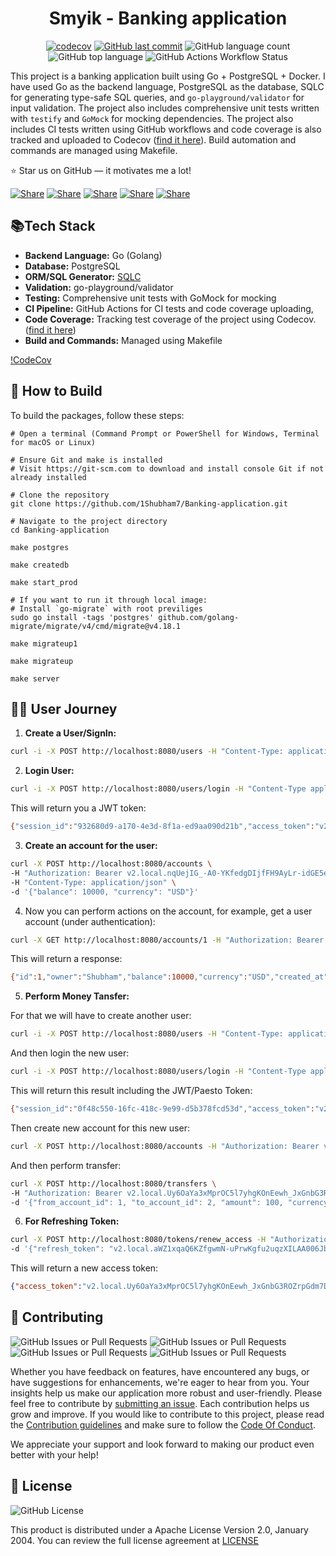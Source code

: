 <div align="center">
  <h1>Smyik - Banking application</h1>

  [![codecov](https://codecov.io/gh/1Shubham7/Banking-application/graph/badge.svg?token=X5WO4RO683)](https://codecov.io/gh/1Shubham7/Banking-application)
  [![GitHub last commit](https://img.shields.io/github/last-commit/1shubham7/banking-application)](#)
  ![GitHub language count](https://img.shields.io/github/languages/count/1shubham7/banking-application)
  ![GitHub top language](https://img.shields.io/github/languages/top/1shubham7/banking-application)
  ![GitHub Actions Workflow Status](https://img.shields.io/github/actions/workflow/status/1shubham7/banking-application/Test-and-Coverage)

</div>

This project is a banking application built using Go + PostgreSQL + Docker. I have used Go as the backend language, PostgreSQL as the database, SQLC for generating type-safe SQL queries, and `go-playground/validator` for input validation. The project also includes comprehensive unit tests written with `testify` and `GoMock` for mocking dependencies. The project also includes CI tests written using GitHub workflows and code coverage is also tracked and uploaded to Codecov ([find it here](https://app.codecov.io/gh/1shubham7/banking-application)). Build automation and commands are managed using Makefile.

⭐ Star us on GitHub — it motivates me a lot!

[![Share](https://img.shields.io/badge/share-000000?logo=x&logoColor=white)](https://x.com/intent/tweet?text=Check%20out%20this%20project%20on%20GitHub:%20https://github.com/1Shubham7/Banking-application%20%23OpenIDConnect%20%23Security%20%23Authentication)
[![Share](https://img.shields.io/badge/share-1877F2?logo=facebook&logoColor=white)](https://www.facebook.com/sharer/sharer.php?u=https://github.com/1Shubham7/Banking-application)
[![Share](https://img.shields.io/badge/share-0A66C2?logo=linkedin&logoColor=white)](https://www.linkedin.com/sharing/share-offsite/?url=https://github.com/1Shubham7/Banking-application)
[![Share](https://img.shields.io/badge/share-FF4500?logo=reddit&logoColor=white)](https://www.reddit.com/submit?title=Check%20out%20this%20project%20on%20GitHub:%20https://github.com/1Shubham7/Banking-application)
[![Share](https://img.shields.io/badge/share-0088CC?logo=telegram&logoColor=white)](https://t.me/share/url?url=https://github.com/1Shubham7/Banking-application&text=Check%20out%20this%20project%20on%20GitHub)

## 📚Tech Stack

- **Backend Language:** Go (Golang)
- **Database:** PostgreSQL
- **ORM/SQL Generator:** [SQLC](https://sqlc.dev/)
- **Validation:** go-playground/validator
- **Testing:** Comprehensive unit tests with GoMock for mocking
- **CI Pipeline:** GitHub Actions for CI tests and code coverage uploading, 
- **Code Coverage:** Tracking test coverage of the project using Codecov. ([find it here](https://app.codecov.io/gh/1shubham7/banking-application))
- **Build and Commands:** Managed using Makefile

[!CodeCov](https://codecov.io/gh/1Shubham7/Banking-application/graphs/sunburst.svg?token=X5WO4RO683)

## 📝 How to Build

To build the packages, follow these steps:

```shell
# Open a terminal (Command Prompt or PowerShell for Windows, Terminal for macOS or Linux)

# Ensure Git and make is installed
# Visit https://git-scm.com to download and install console Git if not already installed

# Clone the repository
git clone https://github.com/1Shubham7/Banking-application.git

# Navigate to the project directory
cd Banking-application

make postgres

make createdb

make start_prod

# If you want to run it through local image:
# Install `go-migrate` with root previliges
sudo go install -tags 'postgres' github.com/golang-migrate/migrate/v4/cmd/migrate@v4.18.1

make migrateup1

make migrateup

make server
```

## 🙋‍♂️ User Journey

1. **Create a User/SignIn:**

```sh
curl -i -X POST http://localhost:8080/users -H "Content-Type: application/json" -d '{"username": "Shubham", "password": "secret", "full_name": "Shubham Singh", "email": "shubhammahar1306@gmail.com"}'
```

2. **Login User:**
```sh
curl -i -X POST http://localhost:8080/users/login -H "Content-Type application/json" -d '{"username": "Shubham", "password": "secret"}'
```

This will return you a JWT token:

```sh
{"session_id":"932680d9-a170-4e3d-8f1a-ed9aa090d21b","access_token":"v2.local.nqUejIG_-A0-YKfedgDIjfFH9AyLr-idGE5e3QvduogV3hRsO0d1HTu3MoaXjHTfixDPjy7ZImbJZU_6S-LNZG3OqWtNZlQA0ta-UBg5vnnaGjzvahOT4CxwaBXOeZdxMjiZ0eRMB3yf4Kb8X0dYdjk0830h7b6b95gnmWfs85DfUUvh5JxuHaUwdT1SSiAf2r5-hh2d3qX1nFRnyeT0T0P3jOVrFd-Citqgz-ASCGMdtbJ1Dne6xjZ1SXsMlNt5zswiEkfTx5wOBshWV6oj.bnVsbA","access_token_expires_at":"2024-12-13T12:15:43.050587204+05:30","user":{"username":"Shubham","full_name":"Shubham Singh","email":"shubhammahar1306@gmail.com","password_changed_at":"0001-01-01T05:53:28+05:53","created_at":"2024-12-13T11:36:20.819497+05:30"},"refresh_token":"v2.local.aWZ1xqaQ6KZfgwmN-uPrwKgfu2uqzXILAA006JbGvIHdfmpAgWkj_vJ5bjPhUi8KDT1qGyzSYMTG1PD8tOTisGWVz__VYLKzjr7aPBkIB_Nj0yHBInYPXF27G1MK5E_DPi_GOYKiGjITW76CYN-ob7cM8p5ruCwxAB_Mz8Sr4XLlzGGSuRnuEaBVZkBd2rIQil2m5FjidkvyXtwztonC5wT93CxEeVCH7Nnx05zp_tKzUtAZV0vQU4xf_Z0S5ynPvrf0azYrHsyG_Jh2_t9s.bnVsbA","refresh_token_expires_at":"2024-12-15T11:45:43.056058261+05:30"}
```

3. **Create an account for the user:**

```sh
curl -X POST http://localhost:8080/accounts \
-H "Authorization: Bearer v2.local.nqUejIG_-A0-YKfedgDIjfFH9AyLr-idGE5e3QvduogV3hRsO0d1HTu3MoaXjHTfixDPjy7ZImbJZU_6S-LNZG3OqWtNZlQA0ta-UBg5vnnaGjzvahOT4CxwaBXOeZdxMjiZ0eRMB3yf4Kb8X0dYdjk0830h7b6b95gnmWfs85DfUUvh5JxuHaUwdT1SSiAf2r5-hh2d3qX1nFRnyeT0T0P3jOVrFd-Citqgz-ASCGMdtbJ1Dne6xjZ1SXsMlNt5zswiEkfTx5wOBshWV6oj.bnVsbA" \
-H "Content-Type: application/json" \
-d '{"balance": 10000, "currency": "USD"}'
```

4. Now you can perform actions on the account, for example, get a user account (under authentication):

```sh
curl -X GET http://localhost:8080/accounts/1 -H "Authorization: Bearer v2.local.nqUejIG_-A0-YKfedgDIjfFH9AyLr-idGE5e3QvduogV3hRsO0d1HTu3MoaXjHTfixDPjy7ZImbJZU_6S-LNZG3OqWtNZlQA0ta-UBg5vnnaGjzvahOT4CxwaBXOeZdxMjiZ0eRMB3yf4Kb8X0dYdjk0830h7b6b95gnmWfs85DfUUvh5JxuHaUwdT1SSiAf2r5-hh2d3qX1nFRnyeT0T0P3jOVrFd-Citqgz-ASCGMdtbJ1Dne6xjZ1SXsMlNt5zswiEkfTx5wOBshWV6oj.bnVsbA"
```

This will return a response:

```sh
{"id":1,"owner":"Shubham","balance":10000,"currency":"USD","created_at":"2024-12-13T12:01:09.869101+05:30"}
```

5. **Perform Money Tansfer:** 

For that we will have to create another user:

```sh
curl -i -X POST http://localhost:8080/users -H "Content-Type: application/json" -d '{"username": "Elon", "password": "secret", "full_name": "Elon Musk", "email": "musk@Tesla.com"}'
```

And then login the new user:

```sh
curl -i -X POST http://localhost:8080/users/login -H "Content-Type application/json" -d '{"username": "Elon", "password": "secret"}'
```

This will return this result including the JWT/Paesto Token:

```sh
{"session_id":"0f48c550-16fc-418c-9e99-d5b378fcd53d","access_token":"v2.local.QpKrGrEVxIqxkcYHeYTZOwqbt4N6ru_6_HsaVXlYqFaIMrXEXE9fZvj5GOXxljEhkl0XcfXh4-k-DfZH_lDDpXYwUXPCJBxkKszjqFrtGY6AQRI0aPVUqgLuTBqEYVWacEyIJpA81ebi1pjkXWHmg7tlBA5Z55CjdmHmM-L0t848PG2fF5n71NMwkM42KZlLY_n5V3h9AQeDYKbV6Yi0HXK134AeANeUVnU2Odhrb21PTVHt9xnetjL9EPs1a8GLGNqp6hSxXfBFf9tf.bnVsbA","access_token_expires_at":"2024-12-13T13:23:37.434517608+05:30","user":{"username":"Elon","full_name":"Elon Musk","email":"musk@Tesla.com","password_changed_at":"0001-01-01T05:53:28+05:53","created_at":"2024-12-13T12:52:38.271222+05:30"},"refresh_token":"v2.local.k_4Qhot0E1A3WcdRXzmkig80QaD6ee8KROtYiBH8wCdeLdHFgdYkpSQUj7sfuKk3TkdhewOn2OFBZRyctdfKXjtmRVv9Hm_HSX_zFYj4OiSCWtJ_AqtCZ7oBmqTsO8q4GI1GXJQ1u4PoRS3pUzNp3BgFvjT1PTOGkBX_BisC32ammmcVZ7v3NJGM_DMtaSeOhbsqNklnQP9srhLhVpQ25Zx4h_1mLnAP069eOhpKP6n2JgJ3yQJjG3GIKF5Il0VTADSc0j7Jaq9thFZm.bnVsbA","refresh_token_expires_at":"2024-12-15T12:53:37.435101986+05:30"}
```

Then create new account for this new user:

```sh
curl -X POST http://localhost:8080/accounts -H "Authorization: Bearer v2.local.QpKrGrEVxIqxkcYHeYTZOwqbt4N6ru_6_HsaVXlYqFaIMrXEXE9fZvj5GOXxljEhkl0XcfXh4-k-DfZH_lDDpXYwUXPCJBxkKszjqFrtGY6AQRI0aPVUqgLuTBqEYVWacEyIJpA81ebi1pjkXWHmg7tlBA5Z55CjdmHmM-L0t848PG2fF5n71NMwkM42KZlLY_n5V3h9AQeDYKbV6Yi0HXK134AeANeUVnU2Odhrb21PTVHt9xnetjL9EPs1a8GLGNqp6hSxXfBFf9tf.bnVsbA" -H "Content-Type: appon/json" -d '{"balance": 100, "currency": "USD"}'
```

And then perform transfer:

```sh
curl -X POST http://localhost:8080/transfers \
-H "Authorization: Bearer v2.local.Uy6OaYa3xMprOC5l7yhgKOnEewh_JxGnbG3ROZrpGdm7D70nI7GYXsFaYU63_gXMn1LDy-Qjt-A_wUqE1YtvsIxLGnSP0E2YGpWWZV6j5k0BEp7fbHOVnxhwA3npTsDZtt8wkd6rC83jZl3lk--40FniuuJdKAXR3a2bv6Go_C_rvW6s8MQT-me3jLQVhQTEInNDnyqhfVOljM8vQj00gT3LyX8bRhhEGKfaxsK6ouGNFtuLhywvhA6AUQvZ6d_KQnZzlgYk9bA5oVZgptVN.bnVsbA" \
-d '{"from_account_id": 1, "to_account_id": 2, "amount": 100, "currency": "USD"}'
```

6. **For Refreshing Token:**

```sh
curl -X POST http://localhost:8080/tokens/renew_access -H "Authorization: Bearer" \
-d '{"refresh_token": "v2.local.aWZ1xqaQ6KZfgwmN-uPrwKgfu2uqzXILAA006JbGvIHdfmpAgWkj_vJ5bjPhUi8KDT1qGyzSYMTG1PD8tOTisGWVz__VYLKzjr7aPBkIB_Nj0yHBInYPXF27G1MK5E_DPi_GOYKiGjITW76CYN-ob7cM8p5ruCwxAB_Mz8Sr4XLlzGGSuRnuEaBVZkBd2rIQil2m5FjidkvyXtwztonC5wT93CxEeVCH7Nnx05zp_tKzUtAZV0vQU4xf_Z0S5ynPvrf0azYrHsyG_Jh2_t9s.bnVsbA"}'
```

This will return a new access token:

```json
{"access_token":"v2.local.Uy6OaYa3xMprOC5l7yhgKOnEewh_JxGnbG3ROZrpGdm7D70nI7GYXsFaYU63_gXMn1LDy-Qjt-A_wUqE1YtvsIxLGnSP0E2YGpWWZV6j5k0BEp7fbHOVnxhwA3npTsDZtt8wkd6rC83jZl3lk--40FniuuJdKAXR3a2bv6Go_C_rvW6s8MQT-me3jLQVhQTEInNDnyqhfVOljM8vQj00gT3LyX8bRhhEGKfaxsK6ouGNFtuLhywvhA6AUQvZ6d_KQnZzlgYk9bA5oVZgptVN.bnVsbA","access_token_expires_at":"2024-12-13T13:41:10.668632532+05:30"}
```

## 🤝 Contributing
  ![GitHub Issues or Pull Requests](https://img.shields.io/github/issues/1shubham7/banking-application)
  ![GitHub Issues or Pull Requests](https://img.shields.io/github/issues-closed/1shubham7/banking-application)
  ![GitHub Issues or Pull Requests](https://img.shields.io/github/issues-pr/1shubham7/banking-application) 
  ![GitHub Issues or Pull Requests](https://img.shields.io/github/issues-pr-closed/1shubham7/banking-application) 

Whether you have feedback on features, have encountered any bugs, or have suggestions for enhancements, we're eager to hear from you. Your insights help us make our application more robust and user-friendly. Please feel free to contribute by [submitting an issue](https://github.com/1Shubham7/Banking-application/issues). Each contribution helps us grow and improve. If you would like to contribute to this project, please read the [Contribution guidelines](CONTRIBUTING.md) and make sure to follow the [Code Of Conduct](CODE_OF_CONDUCT.md).

We appreciate your support and look forward to making our product even better with your help!

## 📃 License
![GitHub License](https://img.shields.io/github/license/1shubham7/banking-application)

This product is distributed under a Apache License Version 2.0, January 2004. You can review the full license agreement at [LICENSE](LICENSE)
